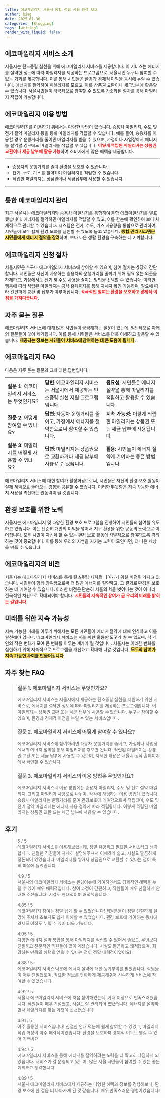 ```yaml
---
title: 에코마일리지 서울시 통합 적립 사용 환경 보호
author: bing
date: 2025-01-30
categories: [Blogging]
tags: [writing]
render_with_liquid: false
---
```



<h2 id='에코마일리지 서비스 소개'>에코마일리지 서비스 소개</h2>

<p>서울시는 탄소중립 실천을 위해 에코마일리지 서비스를 제공합니다. 이 서비스는 에너지를 절약한 정도에 따라 마일리지를 제공하는 프로그램으로, 서울시민 누구나 참여할 수 있는 기회를 제공합니다. 이를 통해 시민들은 환경과 경제적 이익을 동시에 누릴 수 있습니다. 에너지를 절약하여 마일리지를 모으고, 이를 상품권 교환이나 세금납부에 활용할 수 있습니다. 서울시민들이 적극적으로 참여할 수 있도록 간소화된 절차를 통해 마일리지 적립이 가능합니다.</p>

<h2 id='에코마일리지 이용 방법'>에코마일리지 이용 방법</h2>

<p>에코마일리지를 이용하기 위해서는 다양한 방법이 있습니다. 승용차 마일리지, 수도 및 전기 절약 마일리지 등을 통해 마일리지를 적립할 수 있습니다. 예를 들어, 승용차를 이용할 경우 운행거리를 줄이면 마일리지를 받을 수 있으며, 가정이나 사업장에서 에너지를 절약할 경우에도 마일리지를 적립할 수 있습니다. <b><span style="color: #ee2323;">이렇게 적립된 마일리지는 상품권 교환이나 세금 납부에 활용 가능</span></b>하여 소비자에게 많은 혜택을 제공합니다.</p>

<hr />

<ul>
    <li>승용차의 운행거리를 줄여 환경을 보호할 수 있습니다.</li>
    <li>전기, 수도, 가스를 절약하여 마일리지를 적립할 수 있습니다.</li>
    <li>적립한 마일리지는 상품권이나 세금납부에 사용할 수 있습니다.</li>
</ul>

<hr />

<h2 id='통합 에코마일리지 관리'>통합 에코마일리지 관리</h2>

<p>최근 서울시는 에코마일리지와 승용차 마일리지를 통합하여 통합 에코마일리지를 발표했습니다. 에너지를 절약하면 마일리지를 적립할 수 있고, 이를 한눈에 확인하여 보다 체계적으로 관리할 수 있습니다. 시스템은 전기, 수도, 가스 사용량을 통합으로 관리하여, 시민들이 보다 쉽게 환경 보호를 실천할 수 있도록 돕고 있습니다. <b><span style="background-color: #ffe066;">통합 관리 시스템은 시민들에게 에너지 절약을 장려</span></b>하며, 보다 나은 생활 환경을 구축하는 데 기여합니다.</p>

<h2 id='에코마일리지 신청 절차'>에코마일리지 신청 절차</h2>

<p>서울시민은 누구나 에코마일리지 서비스에 참여할 수 있으며, 참여 절차는 상당히 간단합니다. 시민들은 자신이 사용하는 승용차의 운행거리를 줄이기 위해 필요 없는 외출을 자제하고, 가정에서도 전기 및 수도 사용을 줄이는 방법을 선택할 수 있습니다. 이러한 행동에 따라 적립된 마일리지는 공식 홈페이지를 통해 자세히 확인 가능하며, 필요에 따라 간편하게 교환 및 납부가 이루어집니다. <b><span style="color: #ee2323;">적극적인 참여는 환경을 보호하고 경제적 이점을 가져다줍니다</span></b>.</p>

<h2 id='자주 묻는 질문'>자주 묻는 질문</h2>

<p>에코마일리지 서비스에 대해 많은 시민들이 궁금해하는 질문이 있는데, 일반적으로 아래의 질문들이 많이 제기됩니다. 이를 통해 시민들은 서비스를 더욱 이해하고 활용할 수 있습니다. <b><span style="background-color: #ffe066;">제공되는 정보는 시민들이 서비스에 참여하는 데 큰 도움이 됩니다</span></b>.</p>

<h2 id='에코마일리지 FAQ'>에코마일리지 FAQ</h2>

<p>다음은 자주 묻는 질문과 그에 대한 답변입니다.</p>

<table>
    <tr>
        <td><b>질문 1</b>: 에코마일리지 서비스는 무엇인가요?</td>
        <td><b>답변</b>: 에코마일리지 서비스는 서울시에서 제공하는 탄소중립 실천 지원 프로그램입니다.</td>
        <td><b>중요성</b>: 시민들은 에너지 절약을 통해 마일리지를 적립하고 활용할 수 있습니다.</td>
    </tr>
    <tr>
        <td><b>질문 2</b>: 어떻게 참여할 수 있나요?</td>
        <td><b>답변</b>: 자동차 운행거리를 줄이고, 가정에서 에너지를 절약함으로써 참여할 수 있습니다.</td>
        <td><b>지속 가능성</b>: 이렇게 적립한 마일리지는 상품권 또는 세금 납부에 사용됩니다.</td>
    </tr>
    <tr>
        <td><b>질문 3</b>: 마일리지를 어떻게 사용할 수 있나요?</td>
        <td><b>답변</b>: 마일리지는 상품권으로 교환하거나 세금 납부에 사용할 수 있습니다.</td>
        <td><b>활용</b>: 시민들이 에너지 절약에 기여하는 좋은 방법입니다.</td>
    </tr>
</table>

<p>에코마일리지 서비스에 대한 참여가 활성화됨으로써, 시민들은 자신의 환경 보호 활동이 실제 혜택으로 돌아오는 경험을 공유할 수 있습니다. 이러한 뿌듯함은 지속 가능한 에너지 사용을 촉진하는 원동력이 될 것입니다.</p>

<h2 id='환경 보호를 위한 노력'>환경 보호를 위한 노력</h2>

<p>서울시는 에코마일리지 및 다양한 환경 보호 프로그램을 진행하여 시민들의 참여를 유도하고 있습니다. 이는 단순히 개인의 이익을 넘어서 지구 환경을 위한 공동의 노력으로 이어집니다. 모든 시민이 자신이 할 수 있는 환경 보호 활동에 자발적으로 참여하도록 격려하는 것이 중요합니다. 이를 통해 우리의 자연을 지키는 노력이 모인다면, 더 나은 세상을 만들 수 있습니다.</p>

<h2 id='에코마일리지의 비전'>에코마일리지의 비전</h2>

<p>서울시는 에코마일리지 서비스를 통해 탄소중립 사회로 나아가기 위한 비전을 가지고 있습니다. 시민들이 함께 참여함으로써 더 많은 에너지를 절약하고, 그 결과로 환경을 보호하는 데 기여할 수 있습니다. 이러한 비전은 단순히 서울의 턱을 벗어나는 것이 아니라 전국적인 차원으로 확대되어야 합니다. <b><span style="color: #ee2323;">시민들의 지속적인 참여가 곧 우리의 미래를 밝히는 길입니다</span></b>.</p>

<h2 id='미래를 위한 지속 가능성'>미래를 위한 지속 가능성</h2>

<p>지속 가능한 미래를 이루기 위해서는 모든 시민들이 에너지 절약에 대해 인식하고 이를 실천해야 합니다. 에코마일리지 서비스는 이를 위한 훌륭한 도구가 될 수 있으며, 각 개인의 작은 변화가 모여 큰 변화를 이루는 계기가 될 것입니다. 서울시는 이러한 변화를 실현하기 위해 지속적으로 프로그램을 개선하고 확대해 나갈 것입니다. <b><span style="background-color: #ffe066;">모두의 참여가 지속 가능한 사회를 만들어갑니다</span></b>.</p>


<h2 id='자주_찾는_FAQ'>자주 찾는 FAQ</h2>
<div itemscope="" itemtype="https://schema.org/FAQPage">
<blockquote>
<div itemscope="" itemprop="mainEntity" itemtype="https://schema.org/Question">
<h3 itemprop="name">질문 1. 에코마일리지 서비스는 무엇인가요?</h3>
<div itemscope="" itemprop="acceptedAnswer" itemtype="https://schema.org/Answer">
<span itemprop="text">
<p>에코마일리지 서비스는 서울시에서 제공하는 탄소중립 실천을 지원하기 위한 서비스로, 에너지를 절약한 정도에 따라 마일리지를 제공하는 프로그램입니다. 이 마일리지는 상품권 교환 또는 세금 납부에 사용할 수 있습니다. 누구나 참여할 수 있으며, 환경과 경제적 이점을 누릴 수 있는 서비스입니다.</p>
</span>
</div>
</div>
<div itemscope="" itemprop="mainEntity" itemtype="https://schema.org/Question">
<h3 itemprop="name">질문 2. 에코마일리지 서비스에 어떻게 참여할 수 있나요?</h3>
<div itemscope="" itemprop="acceptedAnswer" itemtype="https://schema.org/Answer">
<span itemprop="text">
<p>에코마일리지 서비스에 참여하려면 자동차 운행거리를 줄이고, 가정이나 사업장에서의 에너지 절약을 통해 마일리지를 쌓으면 됩니다. 적립된 마일리지는 상품권 교환 또는 세금 납부에 사용할 수 있으며, 자세한 내용은 서울시 공식 홈페이지에서 확인할 수 있습니다.</p>
</span>
</div>
</div>
<div itemscope="" itemprop="mainEntity" itemtype="https://schema.org/Question">
<h3 itemprop="name">질문 3. 에코마일리지 서비스의 이용 방법은 무엇인가요?</h3>
<div itemscope="" itemprop="acceptedAnswer" itemtype="https://schema.org/Answer">
<span itemprop="text">
<p>에코마일리지 서비스의 이용 방법에는 승용차 마일리지, 수도 및 전기 절약 마일리지, 그리고 마일리지 사용으로 나뉘며, 각각에 해당하는 이용 방법이 있습니다. 승용차 마일리지는 운행거리를 줄여 환경보호에 기여함으로써 적립되며, 수도 및 전기 절약 마일리지는 에너지 사용 절약에 따라 적립됩니다. 이렇게 적립된 마일리지는 상품권 교환 또는 세금 납부에 사용할 수 있습니다.</p>
</span>
</div>
</div>
</blockquote>
</div>
<h2 id='후기'>후기</h2>
<div itemscope itemtype="https://schema.org/Product">
  <blockquote>
  <div itemprop="review" itemscope itemtype="https://schema.org/Review">
      <div itemprop="reviewRating" itemscope itemtype="https://schema.org/Rating"> <span itemprop="ratingValue">5</span> / <span itemprop="bestRating">5</span> </div>
      <span itemprop="reviewBody">에코마일리지 서비스를 이용해보았는데, 정말 유용하고 필요한 서비스라고 생각합니다. 친절한 직원들이 자세히 설명해주셔서 이해하기 쉽고, 시설도 깔끔하게 정돈되어 있었습니다. 마일리지를 쌓아서 상품권으로 교환할 수 있다는 점이 특히 마음에 들었습니다.</span>
  </div>
  <br>
  <div itemprop="review" itemscope itemtype="https://schema.org/Review">
      <div itemprop="reviewRating" itemscope itemtype="https://schema.org/Rating"> <span itemprop="ratingValue">4.9</span> / <span itemprop="bestRating">5</span> </div>
      <span itemprop="reviewBody">서울시의 에코마일리지 서비스는 환경이슈에 기여하면서도 경제적인 혜택을 누릴 수 있어 매우 매력적입니다. 참여 과정이 간편하고, 직원들이 매우 친절하게 안내해 주셨습니다. 시설도 현대적이며 쾌적했습니다.</span>
  </div>
  <br>
  <div itemprop="review" itemscope itemtype="https://schema.org/Review">
      <div itemprop="reviewRating" itemscope itemtype="https://schema.org/Rating"> <span itemprop="ratingValue">4.85</span> / <span itemprop="bestRating">5</span> </div>
      <span itemprop="reviewBody">에코마일리지 참여는 정말 쉽게 할 수 있었습니다! 직원분들이 정말 친절하게 설명해 주셔서 초보자도 쉽게 이해할 수 있었습니다. 환경 보호에 기여하는 동시에 경제적 이점도 누릴 수 있어 더욱 기쁩니다.</span>
  </div>
  <br>
  <div itemprop="review" itemscope itemtype="https://schema.org/Review">
      <div itemprop="reviewRating" itemscope itemtype="https://schema.org/Rating"> <span itemprop="ratingValue">4.95</span> / <span itemprop="bestRating">5</span> </div>
      <span itemprop="reviewBody">다양한 에너지 절약 방법을 통해 마일리지를 적립할 수 있어서 좋았고, 무엇보다 친절하고 전문적인 직원들이 많이 계셨습니다. 시설도 깔끔하고 쾌적했으며, 희망하는 만큼의 혜택을 얻을 수 있다는 점이 정말 매력적이었어요!</span>
  </div>
  <br>
  <div itemprop="review" itemscope itemtype="https://schema.org/Review">
      <div itemprop="reviewRating" itemscope itemtype="https://schema.org/Rating"> <span itemprop="ratingValue">4.88</span> / <span itemprop="bestRating">5</span> </div>
      <span itemprop="reviewBody">에코마일리지 서비스 덕분에 에너지 절약에 대한 동기부여를 받았습니다. 직원들이 매우 친절했으며, 필요한 정보를 명확하게 제공해주어 신속하게 서비스에 참여할 수 있었습니다.</span>
  </div>
  <br>
  <div itemprop="review" itemscope itemtype="https://schema.org/Review">
      <div itemprop="reviewRating" itemscope itemtype="https://schema.org/Rating"> <span itemprop="ratingValue">4.92</span> / <span itemprop="bestRating">5</span> </div>
      <span itemprop="reviewBody">서울시 에코마일리지 서비스에 처음 참여해봤는데, 기대 이상으로 만족스러웠습니다. 직원들이 매우 친절했고, 시설도 잘 관리되어 있었습니다. 에너지를 절약하면서 마일리지를 쌓는 과정이 신선했습니다!</span>
  </div>
  <br>
  <div itemprop="review" itemscope itemtype="https://schema.org/Review">
      <div itemprop="reviewRating" itemscope itemtype="https://schema.org/Rating"> <span itemprop="ratingValue">4.91</span> / <span itemprop="bestRating">5</span> </div>
      <span itemprop="reviewBody">아주 훌륭한 서비스입니다! 친절한 안내 덕분에 쉽게 참여할 수 있었고, 마일리지 적립 과정이 아주 매력적이었습니다. 환경을 보호하며 경제적 이득도 챙길 수 있어 기쁘네요.</span>
  </div>
  <br>
  <div itemprop="review" itemscope itemtype="https://schema.org/Review">
      <div itemprop="reviewRating" itemscope itemtype="https://schema.org/Rating"> <span itemprop="ratingValue">4.94</span> / <span itemprop="bestRating">5</span> </div>
      <span itemprop="reviewBody">에코마일리지 서비스를 통해 에너지를 절약하려는 노력을 더 확고히 다짐하게 되었습니다. 서비스가 잘 운영되고 있으며, 많은 서울 시민들이 참여할 수 있는 좋은 기회라고 생각합니다.</span>
  </div>
  <br>
  <div itemprop="review" itemscope itemtype="https://schema.org/Review">
      <div itemprop="reviewRating" itemscope itemtype="https://schema.org/Rating"> <span itemprop="ratingValue">4.89</span> / <span itemprop="bestRating">5</span> </div>
      <span itemprop="reviewBody">서울시 에코마일리지 서비스에서 제공하는 다양한 혜택과 정보를 경험해보니, 환경 보호에 한 걸음 더 나아가게 된 것 같습니다. 매우 만족스러운 경험이었습니다!</span>
  </div>
  </blockquote>
</div>
